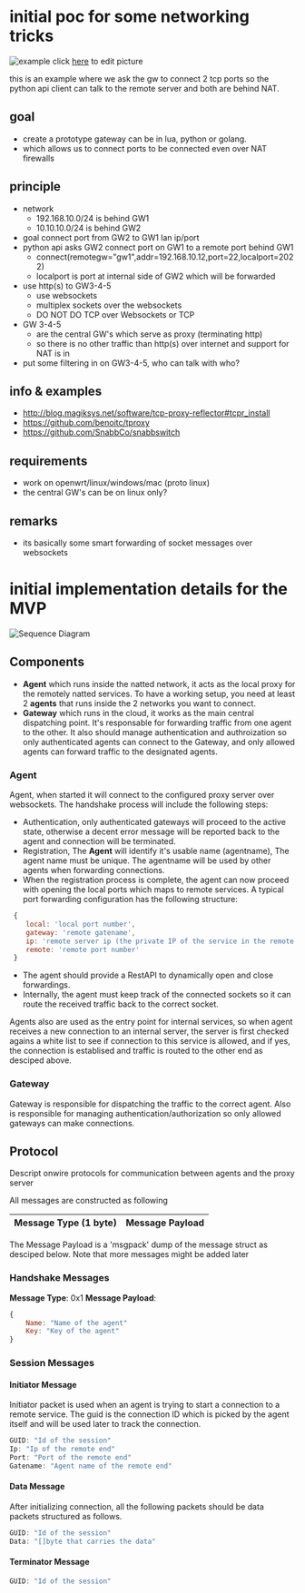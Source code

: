initial poc for some networking tricks
======================================

![example](https://docs.google.com/drawings/d/1CkCJhaFLX4KoU2_Ay1MpRGey4MzjTqcb8oqxPp1LYvg/pub?w=960&h=720)
click [here](https://docs.google.com/drawings/d/1CkCJhaFLX4KoU2_Ay1MpRGey4MzjTqcb8oqxPp1LYvg/edit) to edit picture

this is an example where we ask the gw to connect 2 tcp ports
so the python api client can talk to the remote server and both are behind NAT.

## goal

- create a prototype gateway can be in lua, python or golang.
- which allows us to connect ports to be connected even over NAT firewalls

## principle

- network
	- 192.168.10.0/24 is behind GW1
	- 10.10.10.0/24 is behind GW2
- goal connect port from GW2 to GW1 lan ip/port
- python api asks GW2 connect port on GW1 to a remote port behind GW1
	-  connect(remotegw="gw1",addr=192.168.10.12,port=22,localport=2022)
	-  localport is port at internal side of GW2 which will be forwarded
- use http(s) to GW3-4-5  
	- use websockets
	- multiplex sockets over the websockets
	- DO NOT DO TCP over Websockets or TCP
- GW 3-4-5
	- are the central GW's which serve as proxy (terminating http)
	- so there is no other traffic than http(s) over internet and support for NAT is in
- put some filtering in on GW3-4-5, who can talk with who?
	
## info & examples

- http://blog.magiksys.net/software/tcp-proxy-reflector#tcpr_install
- https://github.com/benoitc/tproxy
- https://github.com/SnabbCo/snabbswitch

## requirements

- work on openwrt/linux/windows/mac (proto linux)
- the central GW's can be on linux only?

## remarks

- its basically some smart forwarding of socket messages over websockets


initial implementation details for the MVP
==========================================

![Sequence Diagram](http://www.plantuml.com/plantuml/img/RLB1JW8n4BtlLqouYv4Z1nEYKJaOITHuuJ9qXwMXp3JjhClwzKvPL20sQJlDp7jl-bfqAWdUCoN03AtjLSIatlc8h32QDMJRpQXaiSGtP_b7LEgmBzcc-myv-KDEgfMqN6FgOVHAwTCxEYJp45TLawIDC6Ul7eF_yjp0KRuQfE7grcIcy8HSvmrk2Im0R7L3x1sg5xweV8d4yF4AJfZ97Ge0WaY41xiseTkKrDetRQ8Qrf8wJBMLsFWZ6g8ZMH270Q8aNN9Hxz1h0Pv8P2DWKO90QpsGtVUCE-z-138uP5WHP3N7p7hvj2LHLfWjveOW8ouCGrYLEHwFg_8ybmsPkLQQTXYM_7Qtk9ulJYzxxiPp6zJ7G7k8s0V1Uico1aFPsMsjriwbauvMaCLjIQkc-nMSJE7UvuXgfjMe22fWpY-vfkmRjfzGGpFyXq5tKg37rvt28ic-Fn4kGaF3tm00)

## Components
- **Agent** which runs inside the natted network, it acts as the local proxy for the remotely natted services. To have a working setup, you need at least 2 **agents** that runs inside the 2 networks you want to connect.
- **Gateway** which runs in the cloud, it works as the main central dispatching point. It's responsable for forwarding traffic from one agent to the other. It also should manage authentication and authroization so only authenticated agents can connect to the Gateway, and only allowed agents can forward traffic to the designated agents.

### Agent
Agent, when started it will connect to the configured proxy server over websockets. The handshake process will include the following steps:
- Authentication, only authenticated gateways will proceed to the active state, otherwise a decent error message will be reported back to the agent and connection will be terminated.
- Registration, The **Agent** will identify it's usable name (agentname), The agent name must be unique. The agentname will be used by other agents when forwarding connections.
- When the registration process is complete, the agent can now proceed with opening the local ports which maps to remote services. A typical port forwarding configuration has the following structure:

```javascript
 {
 	local: 'local port number',
 	gateway: 'remote gatename',
 	ip: 'remote server ip (the private IP of the service in the remote network)'
 	remote: 'remote port number'
 }
 ```

- The agent should provide a RestAPI to dynamically open and close forwardings.
- Internally, the agent must keep track of the connected sockets so it can route the received traffic back to the correct socket.

Agents also are used as the entry point for internal services, so when agent receives a new connection to an internal server, the server is first checked agains a white list to see if connection to this service is allowed, and if yes, the connection is establised and traffic is routed to the other end as desciped above.

### Gateway
Gateway is responsible for dispatching the traffic to the correct agent. Also is responsible for managing authentication/authorization so only allowed gateways
can make connections.

## Protocol
Descript onwire protocols for communication between agents and the proxy server

All messages are constructed as following

|Message Type (1 byte)| Message Payload|
|---------------------|----------------|


The Message Payload is a 'msgpack' dump of the message struct as desciped below. Note that more messages might be added later

### Handshake Messages
**Message Type**: 0x1
**Message Payload**:
```javascript
{
    Name: "Name of the agent"
    Key: "Key of the agent"
}
```

### Session Messages

#### Initiator Message
Initiator packet is used when an agent is trying to start a connection to a remote service. The guid is the connection ID which is picked by the 
agent itself and will be used later to track the connection.

```javascript
GUID: "Id of the session"
Ip: "Ip of the remote end"
Port: "Port of the remote end"
Gatename: "Agent name of the remote end"
```

#### Data Message

After initializing connection, all the following packets should be data packets structured as follows.
```javascript
GUID: "Id of the session"
Data: "[]byte that carries the data"
```

#### Terminator Message

```javascript
GUID: "Id of the session"
```